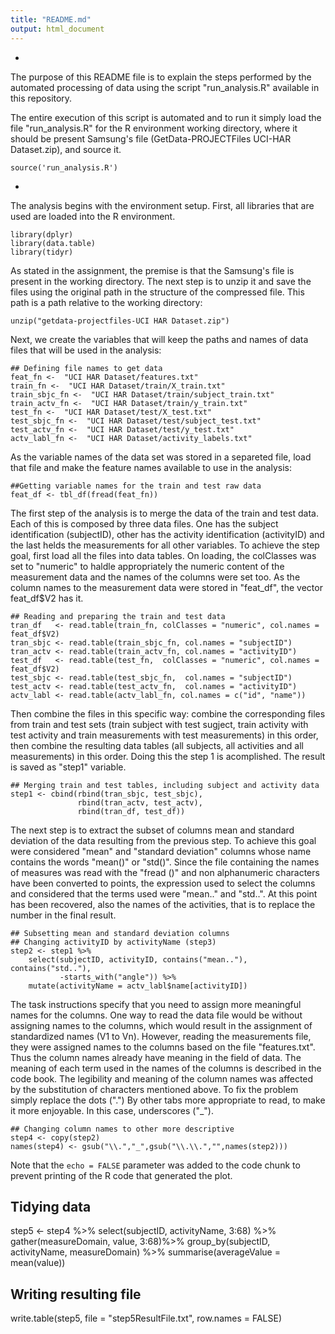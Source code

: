 ```yaml
---
title: "README.md"
output: html_document
---
```

-

The purpose of this README file is to explain the steps performed by the automated processing of data using the script "run_analysis.R" available in this repository.

The entire execution of this script is automated and to run it simply load the file "run_analysis.R" for the R environment working directory, where it should be present Samsung's file (GetData-PROJECTFiles UCI-HAR Dataset.zip), and source it.
```{r}
source('run_analysis.R')
```

-
The analysis begins with the environment setup. First, all libraries that are used are loaded into the R environment.
```{r}
library(dplyr)
library(data.table)
library(tidyr)
```

As stated in the assignment, the premise is that the Samsung's file is present in the working directory. The next step is to unzip it and save the files using the original path in the structure of the compressed file. This path is a path relative to the working directory:
```{r}
unzip("getdata-projectfiles-UCI HAR Dataset.zip")
```

Next, we create the variables that will keep the paths and names of data files that will be used in the analysis:
```{r}
## Defining file names to get data
feat_fn <-  "UCI HAR Dataset/features.txt"
train_fn <-  "UCI HAR Dataset/train/X_train.txt"
train_sbjc_fn <-  "UCI HAR Dataset/train/subject_train.txt"
train_actv_fn <-  "UCI HAR Dataset/train/y_train.txt"
test_fn <-  "UCI HAR Dataset/test/X_test.txt"
test_sbjc_fn <-  "UCI HAR Dataset/test/subject_test.txt"
test_actv_fn <-  "UCI HAR Dataset/test/y_test.txt"
actv_labl_fn <-  "UCI HAR Dataset/activity_labels.txt"
```

As the variable names of the data set was stored in a separeted file, load that file and make the feature names available to use in the analysis:
```{r}
##Getting variable names for the train and test raw data
feat_df <- tbl_df(fread(feat_fn))
```
The first step of the analysis is to merge the data of the train and test data. Each of this is composed by three data files. One has the subject identification (subjectID), other has the activity identification (activityID) and the last helds the measurements for all other variables. 
To achieve the step goal, first load all the files into data tables. On loading, the colClasses was set to "numeric" to haldle appropriately the numeric content of the measurement data and the names of the columns were set too. As the column names to the measurement data were stored in "feat_df", the vector feat_df$V2 has it.
```{r}
## Reading and preparing the train and test data
tran_df   <- read.table(train_fn, colClasses = "numeric", col.names = feat_df$V2)
tran_sbjc <- read.table(train_sbjc_fn, col.names = "subjectID")
tran_actv <- read.table(train_actv_fn, col.names = "activityID")
test_df   <- read.table(test_fn,  colClasses = "numeric", col.names = feat_df$V2)
test_sbjc <- read.table(test_sbjc_fn,  col.names = "subjectID")
test_actv <- read.table(test_actv_fn,  col.names = "activityID")
actv_labl <- read.table(actv_labl_fn, col.names = c("id", "name"))
```
Then combine the files in this specific way: 
combine the corresponding files from train and test sets (train subject with test sugject, train activity with test activity and train measurements with test measurements) in this order, then combine the resulting data tables (all subjects, all activities and all measurements) in this order.
Doing this the step 1 is acomplished. The result is saved as "step1" variable.
```{r}
## Merging train and test tables, including subject and activity data
step1 <- cbind(rbind(tran_sbjc, test_sbjc),
               rbind(tran_actv, test_actv),
               rbind(tran_df, test_df))
```

The next step is to extract the subset of columns mean and standard deviation of the data resulting from the previous step.
To achieve this goal were considered "mean" and "standard deviation" columns whose name contains the words "mean()" or "std()".
Since the file containing the names of measures was read with the "fread ()" and non alphanumeric characters have been converted to points, the expression used to select the columns and considered that the terms used were "mean.." and "std..".
At this point has been recovered, also the names of the activities, that is to replace the number in the final result.
```{r}
## Subsetting mean and standard deviation columns
## Changing activityID by activityName (step3)
step2 <- step1 %>%
    select(subjectID, activityID, contains("mean.."), contains("std.."),
           -starts_with("angle")) %>%
    mutate(activityName = actv_labl$name[activityID])
```
The task instructions specify that you need to assign more meaningful names for the columns. One way to read the data file would be without assigning names to the columns, which would result in the assignment of standardized names (V1 to Vn). However, reading the measurements file, they were assigned names to the columns based on the file "features.txt". Thus the column names already have meaning in the field of data. The meaning of each term used in the names of the columns is described in the code book.
The legibility and meaning of the column names was affected by the substitution of characters mentioned above. To fix the problem simply replace the dots (".") By other tabs more appropriate to read, to make it more enjoyable. In this case, underscores ("_").
```{r}
## Changing column names to other more descriptive
step4 <- copy(step2)
names(step4) <- gsub("\\.","_",gsub("\\.\\.","",names(step2)))
```
Note that the `echo = FALSE` parameter was added to the code chunk to prevent printing of the R code that generated the plot.



## Tidying data
step5 <- step4 %>%
  select(subjectID, activityName, 3:68) %>%
  gather(measureDomain, value, 3:68)%>%
  group_by(subjectID, activityName, measureDomain) %>%
  summarise(averageValue = mean(value))

## Writing resulting file
write.table(step5, file = "step5ResultFile.txt", row.names = FALSE)
